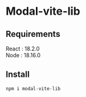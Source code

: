 # Modal-vite-lib

## Requirements

React : 18.2.0 \
Node : 18.16.0

## Install

```js
npm i modal-vite-lib
```
